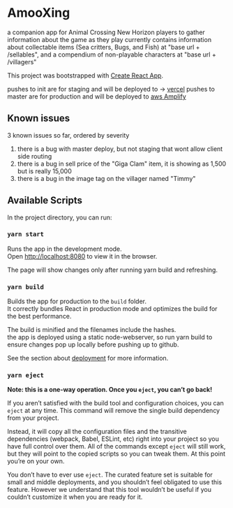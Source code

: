 # AmooXing
a companion app for Animal Crossing New Horizon players to gather information about the game as they play
currently contains information about collectable items (Sea critters, Bugs, and Fish) at "base url + /sellables", and a compendium of non-playable characters at "base url + /villagers" 

This project was bootstrapped with [Create React App](https://github.com/facebook/create-react-app).

pushes to init are for staging and will be deployed to -> [vercel](https://amoo-xing-fe.antilou86.vercel.app/)
pushes to master are for production and will be deployed to [aws Amplify](https://master.d3u1c7xm8qrvaq.amplifyapp.com/)

## Known issues
3 known issues so far, ordered by severity
1. there is a bug with master deploy, but not staging that wont allow client side routing
2. there is a bug in sell price of the "Giga Clam" item, it is showing as 1,500 but is really 15,000
3. there is a bug in the image tag on the villager named "Timmy"

## Available Scripts

In the project directory, you can run:

### `yarn start`

Runs the app in the development mode.<br />
Open [http://localhost:8080](http://localhost:8080) to view it in the browser.

The page will show changes only after running yarn build and refreshing.<br />

### `yarn build`

Builds the app for production to the `build` folder.<br />
It correctly bundles React in production mode and optimizes the build for the best performance.

The build is minified and the filenames include the hashes.<br />
the app is deployed using a static node-webserver, so run yarn build to ensure changes pop up locally before pushing up to github.

See the section about [deployment](https://facebook.github.io/create-react-app/docs/deployment) for more information.

### `yarn eject`

**Note: this is a one-way operation. Once you `eject`, you can’t go back!**

If you aren’t satisfied with the build tool and configuration choices, you can `eject` at any time. This command will remove the single build dependency from your project.

Instead, it will copy all the configuration files and the transitive dependencies (webpack, Babel, ESLint, etc) right into your project so you have full control over them. All of the commands except `eject` will still work, but they will point to the copied scripts so you can tweak them. At this point you’re on your own.

You don’t have to ever use `eject`. The curated feature set is suitable for small and middle deployments, and you shouldn’t feel obligated to use this feature. However we understand that this tool wouldn’t be useful if you couldn’t customize it when you are ready for it.
